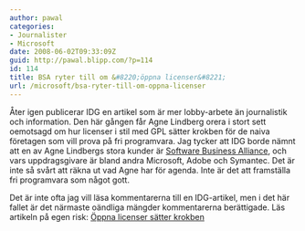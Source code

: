 ```yaml
---
author: pawal
categories:
- Journalister
- Microsoft
date: 2008-06-02T09:33:09Z
guid: http://pawal.blipp.com/?p=114
id: 114
title: BSA ryter till om &#8220;öppna licenser&#8221;
url: /microsoft/bsa-ryter-till-om-oppna-licenser
---
```


Åter igen publicerar IDG en artikel som är mer lobby-arbete än journalistik och information. Den här gången får Agne Lindberg orera i stort sett oemotsagd om hur licenser i stil med GPL sätter krokben för de naiva företagen som vill prova på fri programvara. Jag tycker att IDG borde nämnt att en av Agne Lindbergs stora kunder är <a title="Business Software Alliance" href="http://w3.bsa.org/sweden/">Software Business Alliance</a>, och vars uppdragsgivare är bland andra Microsoft, Adobe och Symantec. Det är inte så svårt att räkna ut vad Agne har för agenda. Inte är det att framställa fri programvara som något gott.

Det är inte ofta jag vill läsa kommentarerna till en IDG-artikel, men i det här fallet är det närmaste oändliga mängder kommentarerna berättigade. Läs artikeln på egen risk: <a title="Öppna licenser sätter krokben" href="http://www.idg.se/2.1085/1.165001">Öppna licenser sätter krokben</a>
